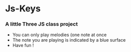 # Js-Keys
### A little Three JS class project

+ You can only play melodies (one note at once
+ The note you are playing is indicated by a blue surface
+ Have fun !
